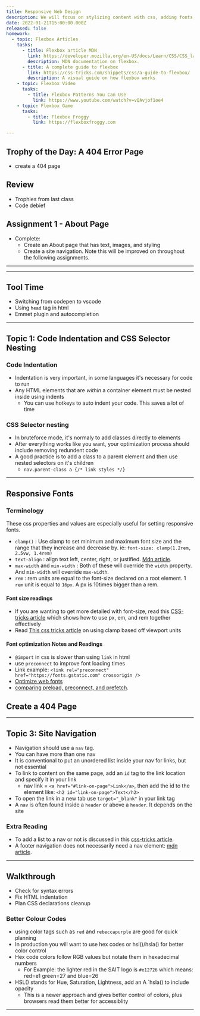```yaml
---
title: Responsive Web Design
description: We will focus on stylizing content with css, adding fonts, and practicing using html tags semantically.
date: 2022-01-21T15:00:00.000Z
released: false
homework:
  - topic: Flexbox Articles
    tasks:
      - title: Flexbox article MDN
        link: https://developer.mozilla.org/en-US/docs/Learn/CSS/CSS_layout/Flexbox
        description: MDN documentation on flexbox.
      - title: A complete guide to flexbox
        link: https://css-tricks.com/snippets/css/a-guide-to-flexbox/
        description: A visual guide on how flexbox works
    - topic: Flexbox Video 
      tasks: 
        - title: Flexbox Patterns You Can Use
          link: https://www.youtube.com/watch?v=vQAvjof1oe4
    - topic: Flexbox Game
      tasks:
        - title: Flexbox Froggy
          link: https://flexboxfroggy.com

---
```


## Trophy of the Day: A 404 Error Page

- create a 404 page

## Review

- Trophies from last class
- Code debief

## Assignment 1 - About Page

- Complete:
  - Create an About page that has text, images, and styling
  - Create a site navigation. Note this will be improved on throughout the following assignments.

---

---

## Tool Time

- Switching from codepen to vscode
- Using `head` tag in html
- Emmet plugin and autocompletion

---

## <a id="topic-1"></a> Topic 1: Code Indentation and CSS Selector Nesting

### Code Indentation

- Indentation is very important, in some languages it's necessary for code to run
- Any HTML elements that are _within_ a container element must be nested inside using indents
  - You can use hotkeys to auto indent your code. This saves a lot of time

### CSS Selector nesting

- In bruteforce mode, it's normaly to add classes directly to elements
- After everything works like you want, your optimization process should include removing redundent code
- A good practice is to add a class to a parent element and then use nested selectors on it's children
  - `nav.parent-class a {/* link styles */}`

---

## Responsive Fonts

### Terminology

These css properties and values are especially useful for setting responsive fonts.

- `clamp()`
  : Use clamp to set minimum and maximum font size and the range that they increase and decrease by. ie: `font-size: clamp(1.2rem, 2.5vw, 1.4rem)`
- `text-align`
  : align text left, center, right, or justified. [Mdn article](https://developer.mozilla.org/en-US/docs/Web/CSS/text-align).
- `max-width` and `min-width`
  : Both of these will override the `width` property. And `min-width` will override `max-width`.
- `rem`
  : rem units are equal to the font-size declared on a root element. 1 `rem` unit is equal to `16px`. A px is 10times bigger than a rem.

#### Font size readings

- If you are wanting to get more detailed with font-size, read this [CSS-tricks article](https://css-tricks.com/rems-ems/) which shows how to use px, em, and rem together effectively
- Read [This css tricks article](https://css-tricks.com/linearly-scale-font-size-with-css-clamp-based-on-the-viewport/) on using clamp based off viewport units

#### Font optimization Notes and Readings

- `@import` in css is slower than using `link` in html
- use `preconnect` to improve font loading times
- Link example: `<link rel="preconnect" href="https://fonts.gstatic.com" crossorigin />`
- [Optimize web fonts](https://www.freecodecamp.org/news/web-fonts-in-2018-f191a48367e8/)
- [comparing preload, preconnect, and prefetch](https://george.mand.is/2019/11/whats-the-difference-between-link-preload-preconnect-and-prefetch/).

## Create a 404 Page

---

## Topic 3: Site Navigation

- Navigation should use a `nav` tag.
- You can have more than one nav
- It is conventional to put an unordered list inside your nav for links, but not essential
- To link to content on the same page, add an `id` tag to the link location and specify it in your link
  - nav link = `<a href="#link-on-page">Link</a>`, then add the id to the element like: `<h2 id="link-on-page">Text</h2>`
- To open the link in a new tab use `target="_blank"` in your link tag
- A `nav` is often found inside a `header` or above a `header`. It depends on the site

### Extra Reading

- To add a list to a nav or not is discussed in this [css-tricks article](https://css-tricks.com/navigation-in-lists-to-be-or-not-to-be/).
- A footer navigation does not necessarily need a nav element: [mdn article](https://developer.mozilla.org/en-US/docs/Web/HTML/Element/nav).

---

## Walkthrough

- Check for syntax errors
- Fix HTML indentation
- Plan CSS declarations cleanup

### <a id="color"></a>Better Colour Codes

- using color tags such as `red` and `rebeccapurple` are good for quick planning
- In production you will want to use hex codes or hsl()/hsla() for better color control
- Hex code colors follow RGB values but notate them in hexadecimal numbers
  - For Example: the lighter red in the SAIT logo is `#e12726` which means: red=e1 green=27 and blue=26
- HSL() stands for Hue, Saturation, Lightness, add an A `hsla() to include opacity
  - This is a newer approach and gives better control of colors, plus browsers read them better for accessiblity

---

<home-work :home-work="homework"></home-work>
